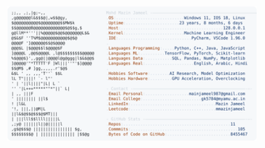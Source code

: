 <picture>
  <source srcset="https://raw.githubusercontent.com/mmazinjameel/mmazinjameel/main/dark_mode.svg?v=1752271833" media="(prefers-color-scheme: dark)">
  <img src="https://raw.githubusercontent.com/mmazinjameel/mmazinjameel/main/light_mode.svg?v=1752271833">
</picture>
